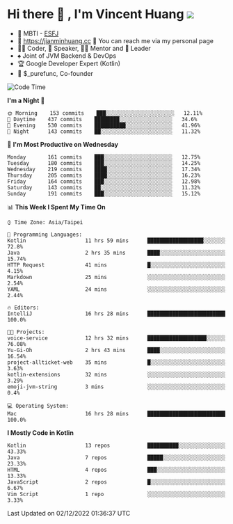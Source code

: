 # Hi there 👋 , I'm Vincent Huang ![](https://komarev.com/ghpvc/?username=Jian-Min-Huang)
- 👀 MBTI - [ESFJ](https://www.16personalities.com/esfj-personality)
- 💎 https://jianminhuang.cc 🙋 You can reach me via my personal page
- 👨‍💻 Coder, 🎤 Speaker, 👨‍🏫 Mentor and 🚀 Leader
- ♠️ Joint of JVM Backend & DevOps
- 🏆 Google Developer Expert (Kotlin)
- 💼 $_purefunc, Co-founder

<!--START_SECTION:waka-->
![Code Time](http://img.shields.io/badge/Code%20Time-1%2C269%20hrs%2014%20mins-blue)

**I'm a Night 🦉** 

```text
🌞 Morning    153 commits    ███░░░░░░░░░░░░░░░░░░░░░░   12.11% 
🌆 Daytime    437 commits    ████████░░░░░░░░░░░░░░░░░   34.6% 
🌃 Evening    530 commits    ██████████░░░░░░░░░░░░░░░   41.96% 
🌙 Night      143 commits    ██░░░░░░░░░░░░░░░░░░░░░░░   11.32%

```
📅 **I'm Most Productive on Wednesday** 

```text
Monday       161 commits    ███░░░░░░░░░░░░░░░░░░░░░░   12.75% 
Tuesday      180 commits    ███░░░░░░░░░░░░░░░░░░░░░░   14.25% 
Wednesday    219 commits    ████░░░░░░░░░░░░░░░░░░░░░   17.34% 
Thursday     205 commits    ████░░░░░░░░░░░░░░░░░░░░░   16.23% 
Friday       164 commits    ███░░░░░░░░░░░░░░░░░░░░░░   12.98% 
Saturday     143 commits    ██░░░░░░░░░░░░░░░░░░░░░░░   11.32% 
Sunday       191 commits    ███░░░░░░░░░░░░░░░░░░░░░░   15.12%

```


📊 **This Week I Spent My Time On** 

```text
⌚︎ Time Zone: Asia/Taipei

💬 Programming Languages: 
Kotlin                   11 hrs 59 mins      ██████████████████░░░░░░░   72.8% 
Java                     2 hrs 35 mins       ████░░░░░░░░░░░░░░░░░░░░░   15.74% 
HTTP Request             41 mins             █░░░░░░░░░░░░░░░░░░░░░░░░   4.15% 
Markdown                 25 mins             ░░░░░░░░░░░░░░░░░░░░░░░░░   2.54% 
YAML                     24 mins             ░░░░░░░░░░░░░░░░░░░░░░░░░   2.44%

🔥 Editors: 
IntelliJ                 16 hrs 28 mins      █████████████████████████   100.0%

🐱‍💻 Projects: 
voice-service            12 hrs 32 mins      ███████████████████░░░░░░   76.08% 
Yu-Gi-Oh                 2 hrs 43 mins       ████░░░░░░░░░░░░░░░░░░░░░   16.54% 
project-allticket-web    35 mins             █░░░░░░░░░░░░░░░░░░░░░░░░   3.63% 
kotlin-extensions        32 mins             ░░░░░░░░░░░░░░░░░░░░░░░░░   3.29% 
emoji-jvm-string         3 mins              ░░░░░░░░░░░░░░░░░░░░░░░░░   0.4%

💻 Operating System: 
Mac                      16 hrs 28 mins      █████████████████████████   100.0%

```

**I Mostly Code in Kotlin** 

```text
Kotlin                   13 repos            ██████████░░░░░░░░░░░░░░░   43.33% 
Java                     7 repos             █████░░░░░░░░░░░░░░░░░░░░   23.33% 
HTML                     4 repos             ███░░░░░░░░░░░░░░░░░░░░░░   13.33% 
JavaScript               2 repos             █░░░░░░░░░░░░░░░░░░░░░░░░   6.67% 
Vim Script               1 repo              ░░░░░░░░░░░░░░░░░░░░░░░░░   3.33%

```



 Last Updated on 02/12/2022 01:36:37 UTC
<!--END_SECTION:waka-->
